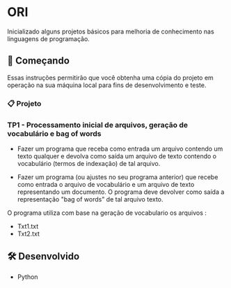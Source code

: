 # ORI

Inicializado alguns projetos básicos para melhoria de conhecimento nas linguagens de programação.

## 🚀 Começando

Essas instruções permitirão que você obtenha uma cópia do projeto em operação na sua máquina local para fins de desenvolvimento e teste.

### 📋 Projeto

### TP1 - Processamento inicial de arquivos, geração de vocabulário e bag of words

* Fazer um programa que receba como entrada um arquivo contendo um texto qualquer e devolva como saída um arquivo de texto contendo o vocabulário (termos de indexação) de tal arquivo.

* Fazer um programa (ou ajustes no seu programa anterior) que recebe como entrada o arquivo de vocabulário e um arquivo de texto representando um documento. O programa deve devolver como saída a representação "bag of words" de tal arquivo texto.

O programa utiliza com base na geração de vocabulario os arquivos :

* Txt1.txt
* Txt2.txt

## 🛠️ Desenvolvido

* Python
